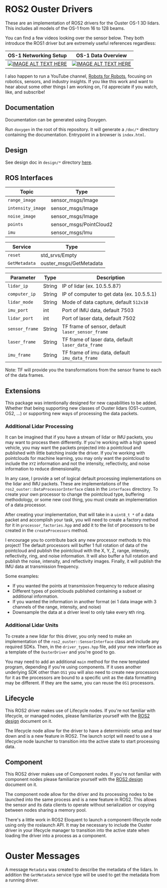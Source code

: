 # ROS2 Ouster Drivers

These are an implementation of ROS2 drivers for the Ouster OS-1 3D lidars. This includes all models of the OS-1 from 16 to 128 beams. 

You can find a few videos looking over the sensor below. They both introduce the ROS1 driver but are extremely useful references regardless:

OS-1 Networking Setup      |  OS-1 Data Overview
:-------------------------:|:-------------------------:
[![IMAGE ALT TEXT HERE](http://img.youtube.com/vi/92ajXjIxDGM/0.jpg)](http://www.youtube.com/watch?v=92ajXjIxDGM) | [![IMAGE ALT TEXT HERE](http://img.youtube.com/vi/4VgGG8Xe4IA/0.jpg)](http://www.youtube.com/watch?v=4VgGG8Xe4IA)


I also happen to run a YouTube channel, [Robots for Robots](https://www.youtube.com/channel/UCZT16dToD1ov6lnoEcPL6rw), focusing on robotics, sensors, and industry insights. If you like this work and want to hear about some other things I am working on, I'd appreciate if you watch, like, and subscribe! 

## Documentation

Documentation can be generated using Doxygen. 

Run `doxygen` in the root of this repository. It will generate a `/doc/*` directory containing the documentation. Entrypoint in a browser is `index.html`.

## Design

See design doc in `design/*` directory [here](ros2_ouster/design/design_doc.md).

## ROS Interfaces


| Topic             | Type                    |
|-------------------|-------------------------|
| `range_image`     | sensor_msgs/Image       |
| `intensity_image` | sensor_msgs/Image       |
| `noise_image`     | sensor_msgs/Image       |
| `points`          | sensor_msgs/PointCloud2 |
| `imu`             | sensor_msgs/Imu         |

| Service           | Type                    |
|-------------------|-------------------------|
| `reset`           | std_srvs/Empty          |
| `GetMetadata`     | ouster_msgs/GetMetadata |

| Parameter         | Type                    | Description                                         |
|-------------------|-------------------------|-----------------------------------------------------|
| `lidar_ip`        | String                  | IP of lidar (ex. 10.5.5.87)                         |
| `computer_ip`     | String                  | IP of computer to get data (ex. 10.5.5.1)           |
| `lidar_mode`      | String                  | Mode of data capture, default `512x10`              |
| `imu_port`        | int                     | Port of IMU data, default 7503                      |
| `lidar_port`      | int                     | Port of laser data, default 7502                    |
| `sensor_frame`    | String                  | TF frame of sensor, default `laser_sensor_frame`    |
| `laser_frame`     | String                  | TF frame of laser data, default `laser_data_frame`  |
| `imu_frame`       | String                  | TF frame of imu data, default `imu_data_frame`      |

Note: TF will provide you the transformations from the sensor frame to each of the data frames.

## Extensions

This package was intentionally designed for new capabilities to be added. Whether that being supporting new classes of Ouster lidars (OS1-custom, OS2, ...) or supporting new ways of processing the data packets.

### Additional Lidar Processing
It can be imagined that if you have a stream of lidar or IMU packets, you may want to process them differently. If you're working with a high speed vehicle, you may want the packets projected into a pointcloud and published with little batching inside the driver. If you're working with pointclouds for machine learning, you may only want the pointcloud to include the `XYZ` information and not the intensity, reflectivity, and noise information to reduce dimensionality. 

In any case, I provide a set of logical default processing implementations on the lidar and IMU packets. These are implementations of the `ros2_ouster::DataProcessorInterface` class in the `interfaces` directory. To create your own processor to change the pointcloud type, buffering methodology, or some new cool thing, you must create an implementation of a data processor.

After creating your implementation, that will take in a `uint8_t *` of a data packet and accomplish your task, you will need to create a factory method for it in `processor_factories.hpp` and add it to the list of processors to be created in the `createProcessors` method.

I encourage you to contribute back any new processor methods to this project! The default processors will buffer 1 full rotation of data of the pointcloud and publish the pointcloud with the X, Y, Z, range, intensity, reflectivity, ring, and noise information. It will also buffer a full rotation and publish the noise, intensity, and reflectivity images. Finally, it will publish the IMU data at transmission frequency.

Some examples:
- If you wanted the points at transmission frequency to reduce aliasing
- Different types of pointclouds published containing a subset or additional information.
- If you wanted the information in another format (ei 1 data image with 3 channels of the range, intensity, and noise)
- Downsample the data at a driver level to only take every `N`th ring.

### Additional Lidar Units
To create a new lidar for this driver, you only need to make an implementation of the `ros2_ouster::SensorInterface` class and include any required SDKs. Then, in the `driver_types.hpp` file, add your new interface as a template of the `OusterDriver` and you're good to go.

You may need to add an additional `main` method for the new templated program, depending if you're using components. If it uses another underlying SDK other than `OS1` you will also need to create new processors for it as the processors are bound to a specific unit as the data formatting may be different. If they are the same, you can reuse the `OS1` processors. 

## Lifecycle

This ROS2 driver makes use of Lifecycle nodes. If you're not familiar with lifecycle, or managed nodes, please familiarize yourself with the [ROS2 design](https://design.ros2.org/articles/node_lifecycle.html) document on it.

The lifecycle node allow for the driver to have a deterministic setup and tear down and is a new feature in ROS2. The launch script will need to use a lifecycle node launcher to transition into the active state to start processing data.

## Component

This ROS2 driver makes use of Component nodes. If you're not familiar with component nodes please familiarize yourself with the [ROS2 design](https://index.ros.org/doc/ros2/Tutorials/Composition) document on it.

The component node allow for the driver and its processing nodes to be launched into the same process and is a new feature in ROS2. This allows the sensor and its data clients to operate without serialization or copying between nodes sharing a memory pool.

There's a little work in ROS2 Eloquent to launch a component-lifecycle node using only the roslaunch API. It may be necessary to include the Ouster driver in your lifecycle manager to transition into the active state when loading the driver into a process as a component.

# Ouster Messages

A message `Metadata` was created to describe the metadata of the lidars. In addition the `GetMetadata` service type will be used to get the metadata from a running driver.
